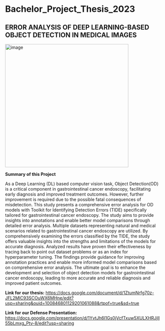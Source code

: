 # Bachelor_Project_Thesis_2023
## **ERROR ANALYSIS OF DEEP LEARNING-BASED OBJECT DETECTION IN MEDICAL IMAGES**

<img width="400" alt="image" src="https://github.com/JayeonKangNature/Bachelor_Project_Thesis_2023/assets/143944699/7e80c045-3a29-4962-99e9-1c797bbbcab8">


**Summary of this Project**

As a Deep Learning (DL) based computer vision task, Object Detection(OD) is a critical component in gastrointestinal cancer endoscopy, 
facilitating early diagnosis and improved treatment outcomes. However, further improvement is required due to the possible fatal consequences of misdetection. 
This study presents a comprehensive error analysis for OD models with Toolkit for Identifying Detection Errors (TIDE) specifically tailored for gastrointestinal cancer endoscopy.
The study aims to provide insights into annotations and enable better model comparisons through detailed error analysis. Multiple datasets representing natural and medical scenarios 
related to gastrointestinal cancer endoscopy are utilized. 
By comprehensively examining the errors classified by the TIDE, the study offers valuable insights into the strengths and limitations of the models for accurate diagnosis. 
Analyzed results have proven their effectiveness by tracing back to point out dataset problems or as an index for hyperparameter tuning. The findings provide guidance for improving annotation practices 
and enable more informed model comparisons based on comprehensive error analysis. The ultimate goal is to enhance the development and selection of object detection models for gastrointestinal cancer endoscopy, leading to more accurate and reliable diagnosis and improved patient outcomes.



**Link for our thesis:** https://docs.google.com/document/d/1ZtumNrfg70z-JFL2MlC93SCOuWX6MHne/edit?usp=sharing&ouid=100846801129201061088&rtpof=true&sd=true


**Link for our Defense Presentation:** https://docs.google.com/presentation/d/1YvtJh6l1Gs0jVcfTxuw5XULXHRJjlI55bLmxg_Ptv-8/edit?usp=sharing

